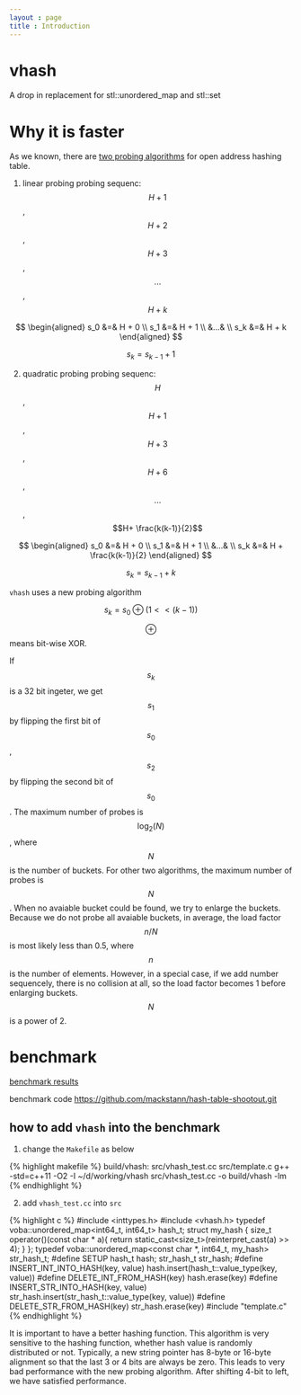 ```yaml
---
layout : page
title : Introduction
---
```


vhash
=====

A drop in replacement for stl::unordered_map and stl::set

Why it is faster
================
As we known, there are [two probing algorithms](http://en.wikipedia.org/wiki/Quadratic_probing) for open address hashing table.

 1. linear probing
probing sequenc: $$H+1$$, $$H+2$$, $$H+3$$, $$...$$ , $$H+k$$

$$
\begin{aligned}
 s_0 &=& H + 0 \\
 s_1 &=& H + 1  \\
 &...&  \\
 s_k &=& H + k 
\end{aligned}
$$

$$
        s_k = s_{k-1} + 1
$$


 2. quadratic probing
probing sequenc: $$H$$, $$H+1$$, $$H+3$$, $$H+6$$, $$...$$ , $$H+ \frac{k(k-1)}{2}$$

$$
\begin{aligned}
 s_0 &=& H + 0 \\
 s_1 &=& H + 1  \\
 &...&  \\
 s_k &=& H + \frac{k(k-1)}{2}
\end{aligned}
$$

$$
        s_k = s_{k-1} + k
$$

`vhash` uses a new probing algorithm

$$
s_k = s_0 \oplus (1<<(k-1))
$$

$$\oplus$$ means bit-wise XOR.

If $$s_k$$ is a 32 bit ingeter, we get $$s_1$$ by flipping the first bit
of $$s_0$$, $$s_2$$ by flipping the second bit of $$s_0$$. The maximum
number of probes is $$\log_2(N)$$, where $$N$$ is the number of buckets.
For other two algorithms, the maximum number of probes is $$N$$. When no
avaiable bucket could be found, we try to enlarge the buckets.
Because we do not probe all avaiable buckets, in average, the load
factor $$n/N$$ is most likely less than 0.5, where $$n$$ is the number of
elements. However, in a special case, if we add number sequencely,
there is no collision at all, so the load factor becomes 1 before
enlarging buckets. $$N$$ is a power of 2.


benchmark
=========
[benchmark results](charts.html)

benchmark code https://github.com/mackstann/hash-table-shootout.git

how to add `vhash` into the benchmark
--------------------------------------

1. change the `Makefile` as below
     
{% highlight makefile %}
build/vhash: src/vhash_test.cc src/template.c
  g++ -std=c++11 -O2 -I ~/d/working/vhash  src/vhash_test.cc -o build/vhash  -lm
{% endhighlight %}

2. add `vhash_test.cc` into `src`

{% highlight c %}
#include <inttypes.h>
#include <vhash.h>
typedef voba::unordered_map<int64_t, int64_t> hash_t;
struct my_hash {
  size_t operator()(const char * a){
    return static_cast<size_t>(reinterpret_cast<const int64_t>(a) >> 4);
  }
};
typedef voba::unordered_map<const char *, int64_t, my_hash> str_hash_t;
#define SETUP hash_t hash; str_hash_t str_hash;
#define INSERT_INT_INTO_HASH(key, value) hash.insert(hash_t::value_type(key, value))
#define DELETE_INT_FROM_HASH(key) hash.erase(key)
#define INSERT_STR_INTO_HASH(key, value) str_hash.insert(str_hash_t::value_type(key, value))
#define DELETE_STR_FROM_HASH(key) str_hash.erase(key)
#include "template.c"
{% endhighlight %}

It is important to have a better hashing function. This algorithm is
very sensitive to the hashing function, whether hash value is randomly
distributed or not.  Typically, a new string pointer has 8-byte or
16-byte alignment so that the last 3 or 4 bits are always be
zero. This leads to very bad performance with the new probing
algorithm. After shifting 4-bit to left, we have satisfied
performance.





